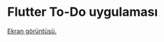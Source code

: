 # Flutter To-Do uygulaması

[Ekran görüntüsü.](https://raw.githubusercontent.com/mhcifci/todo_application/master/Screenshot1.png)
